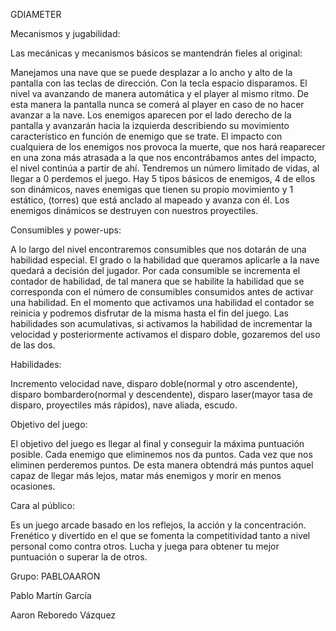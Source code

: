 GDIAMETER


Mecanismos y jugabilidad:


Las mecánicas y mecanismos básicos se mantendrán fieles al original:

Manejamos una nave que se puede desplazar a lo ancho y alto de la pantalla con las teclas de dirección.
Con la tecla espacio disparamos.
El nivel va avanzando de manera automática y el player al mismo ritmo. De esta manera la pantalla nunca se comerá al player en caso de no hacer avanzar a la nave.
Los enemigos aparecen por el lado derecho de la pantalla y avanzarán hacia la izquierda describiendo su movimiento característico en función de enemigo que se trate.
El impacto con cualquiera de los enemigos nos provoca la muerte, que nos hará reaparecer en una zona más atrasada a la que nos encontrábamos antes del impacto, el nivel continúa a partir de ahí.
Tendremos un número limitado de vidas, al llegar a 0 perdemos el juego.
Hay 5 tipos básicos de enemigos, 4 de ellos son dinámicos, naves enemigas que tienen su propio movimiento y 1 estático, (torres) que está anclado al mapeado y avanza con él.
Los enemigos dinámicos se destruyen con nuestros proyectiles.

Consumibles y power-ups:

A lo largo del nivel encontraremos consumibles que nos dotarán de una habilidad especial. El grado o la habilidad que queramos aplicarle a la nave quedará a decisión del jugador. Por cada consumible se incrementa el contador de habilidad, de tal manera que se habilite la habilidad que se corresponda con el número de consumibles consumidos antes de activar una habilidad. En el momento que activamos una habilidad el contador se reinicia y podremos disfrutar de la misma hasta el fin del juego.
Las habilidades son acumulativas, si activamos la habilidad de incrementar la velocidad y posteriormente activamos el disparo doble, gozaremos del uso de las dos.

Habilidades:

Incremento velocidad nave, disparo doble(normal y otro ascendente), disparo bombardero(normal y descendente), disparo laser(mayor tasa de disparo, proyectiles más rápidos), nave aliada, escudo.

Objetivo del juego:

El objetivo del juego es llegar al final y conseguir la máxima puntuación posible.
Cada enemigo que eliminemos nos da puntos.
Cada vez que nos eliminen perderemos puntos.
De esta manera obtendrá más puntos aquel capaz de llegar más lejos, matar más enemigos y morir en menos ocasiones.

Cara al público:

Es un juego arcade basado en los reflejos, la acción y la concentración. Frenético y divertido en el que se fomenta la competitividad tanto a nivel personal como contra otros. Lucha y juega para obtener tu mejor puntuación o superar la de otros.

Grupo: PABLOAARON

Pablo Martín García 

Aaron Reboredo Vázquez

